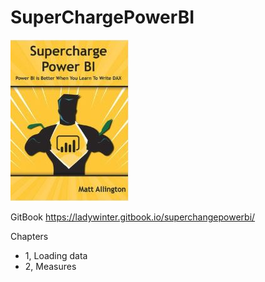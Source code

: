 # SuperChargePowerBI

<img src = "https://github.com/LadyWinterD/SuperChargePowerBI/blob/master/IMG/SuperPowerBi.JPG">

GitBook https://ladywinter.gitbook.io/superchangepowerbi/


Chapters


<ul>
  <li> 1, Loading data </li>
  <li> 2, Measures </li>
  </ul>
